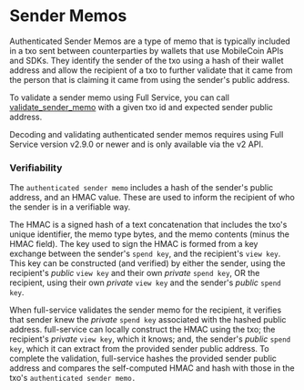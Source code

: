 # Sender Memos

Authenticated Sender Memos are a type of memo that is typically included in a txo sent between counterparties by wallets that use MobileCoin APIs and SDKs. They identify the sender of the txo using a hash of their wallet address and allow the recipient of a txo to further validate that it came from the person that is claiming it came from using the sender's public address.

To validate a sender memo using Full Service, you can call [validate\_sender\_memo](../api-endpoints/v2/transaction/txo/memo/validate-sender-memo.md) with a given txo id and expected sender public address.

Decoding and validating authenticated sender memos requires using Full Service version v2.9.0 or newer and is only available via the v2 API.

### Verifiability

The `authenticated sender memo` includes a hash of the sender's public address, and an HMAC value. These are used to inform the recipient of who the sender is in a verifiable way.

The HMAC is a signed hash of a text concatenation that includes the txo's unique identifier, the memo type bytes, and the memo contents (minus the HMAC field).  The key used to sign the HMAC is formed from a key exchange between the sender's `spend key`, and the recipient's `view key`. This key can be constructed (and verified) by either the sender, using the recipient's _public_ `view key` and their own _private_ `spend key`, OR the recipient, using their own _private_ `view key` and the sender's _public_ `spend key`.

When full-service validates the sender memo for the recipient, it verifies that sender knew the _private_ `spend key` associated with the hashed public address. full-service can locally construct the HMAC using the txo; the recipient's _private_ `view key`, which it knows; and, the sender's _public_ `spend key`, which it can extract from the provided sender public address. To complete the validation, full-service hashes the provided sender public address and compares the self-computed HMAC and hash with those in the txo's `authenticated sender memo.`
